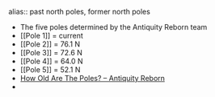 alias:: past north poles, former north poles

- The five poles determined by the Antiquity Reborn team
- [[Pole 1]] = current
- [[Pole 2]] = 76.1 N
- [[Pole 3]] = 72.6 N
- [[Pole 4]] = 64.0 N
- [[Pole 5]] = 52.1 N
- [How Old Are The Poles? – Antiquity Reborn](https://www.mariobuildreps.com/how-old-are-poles/)
-